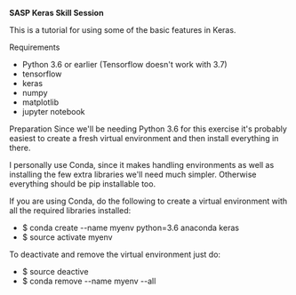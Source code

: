 **SASP Keras Skill Session**

This is a tutorial for using some of the basic features in Keras. 

Requirements
- Python 3.6 or earlier (Tensorflow doesn't work with 3.7)
- tensorflow
- keras
- numpy
- matplotlib
- jupyter notebook

Preparation
Since we'll be needing Python 3.6 for this exercise it's probably easiest to create a fresh virtual environment and then install everything in there. 

I personally use Conda, since it makes  handling environments as well as installing the few extra libraries we'll need much simpler. Otherwise everything should be pip installable too. 

If you are using Conda, do the following to create a virtual environment with all the required libraries installed:
- $ conda create --name myenv python=3.6 anaconda keras
- $ source activate myenv

To deactivate and remove the virtual environment just do:
- $ source deactive
- $ conda remove --name myenv --all
